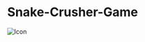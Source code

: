 # Snake-Crusher-Game

![Icon](https://github.com/ChetanaMali/Snake-Crusher-Game/assets/65480069/bfcbb413-d38c-413e-91cc-821e724f8f8a)
